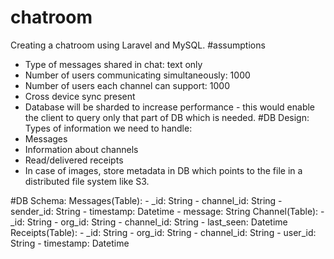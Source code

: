 # chatroom
Creating a chatroom using Laravel and MySQL.
#assumptions
- Type of messages shared in chat: text only 
- Number of users communicating simultaneously: 1000
- Number of users each channel can support: 1000
- Cross device sync present
- Database will be sharded to increase performance - this would enable the client to query only that part of DB which is needed. 
#DB Design:
Types of information we need to handle:
- Messages
- Information about channels
- Read/delivered receipts
- In case of images, store metadata in DB which points to the file in a distributed file system like S3.

#DB Schema:
Messages(Table):
	- _id: String
	- channel_id: String
	- sender_id: String
	- timestamp: Datetime
	- message: String
Channel(Table):
	-  _id: String
	- org_id: String
	- channel_id: String
	- last_seen: Datetime
Receipts(Table):
	- _id: String
	- org_id: String
	- channel_id: String
	- user_id: String
	- timestamp: Datetime


